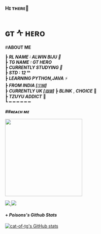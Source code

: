 ### Hɪ ᴛʜᴇʀᴇ👋

#  ɢᴛ ᠰ ʜᴇʀᴏ
#<b>**ABOUT ME** </b>


┣ ***RL NAME : ALWIN BIJU 🧸***                                                                                       
┣  ***TG NAME : GT HERO***                                                             
┣  ***CURRENTLY STUDYING  🍫***                   
┣  ***STD : 12 ᵗʰ***            
┣  ***LEARNING PYTHON,JAVA*** ⚡️                            
┣ ***FROM INDIA [🇮🇳]***    
┣ ***CURRENTLY UK [🇬🇧]***
┣  ***BLINK***  , ***CHOICE***  💜                    
┣  ***TZUYU ADDICT*** 💝                        
┗ ━ ━ ━ ━ ━ ━ 


<b><i>##ʀᴇᴀᴄʜ ᴍᴇ</i></b>




 <p align="left"><a href="https://t.me/cat_of_tg"><img src="https://graph.org/file/d24459bb2db7d99ccdf72.jpg" width="250"></a> </p> 

<p align="left">  
  <a href="https://t.me/GTHERO">
    <img src="https://img.shields.io/badge/%20%F0%9F%92%99-Telegram-blue?style=for-the-badge"/>
  </a>
  <a href="https://instagram.com/_alwin.biju">
    <img src="https://img.shields.io/badge/instagram-%23E4405F.svg?&style=for-the-badge&logo=instagram&logoColor=white"/>
  </a>  
</p>

 
#### + _Poisons's Github Stats_
 
[![cat-of-tg's GitHub stats](https://github-readme-stats.vercel.app/api?username=Cat-of-tg&theme=dracula&show_icons=true&hide_border=true&include_all_commits=true&hide_rank=false&line_height=25&hide_title=true)](https://github.com/cat-of-tg/github-readme-stats)
